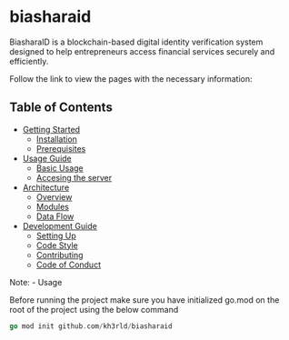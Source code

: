 # biasharaid
BiasharaID is a blockchain-based digital identity verification system designed to help entrepreneurs access financial services securely and efficiently.

Follow the link to view the pages with the necessary information:

## Table of Contents
- [Getting Started](docs/getstarted.md)
  - [Installation](docs/getstarted.md#installation)
  - [Prerequisites](docs/getstarted.md#prerequisites)
- [Usage Guide](docs/usage-guide.md)
  - [Basic Usage](docs/usage-guide.md#basic-usage)
  - [Accesing the server](docs/usage-guide.md#accessing-the-server)
- [Architecture](docs/Architecture)
  - [Overview](docs/Architecture#overview)
  - [Modules](docs/Architecture#modules)
  - [Data Flow](docs/Architecture#data-flow)
- [Development Guide](docs/development.md)
  - [Setting Up](docs/development.md#setting-up)
  - [Code Style](docs/development.md#code-style)
  - [Contributing](docs/development.md#contributing)
  - [Code of Conduct](docs/development.md#code-of-conduct)

Note: -
Usage

Before running the project make sure you have initialized go.mod on the root of the project using the below command

``` go 
go mod init github.com/kh3rld/biasharaid
 ```
